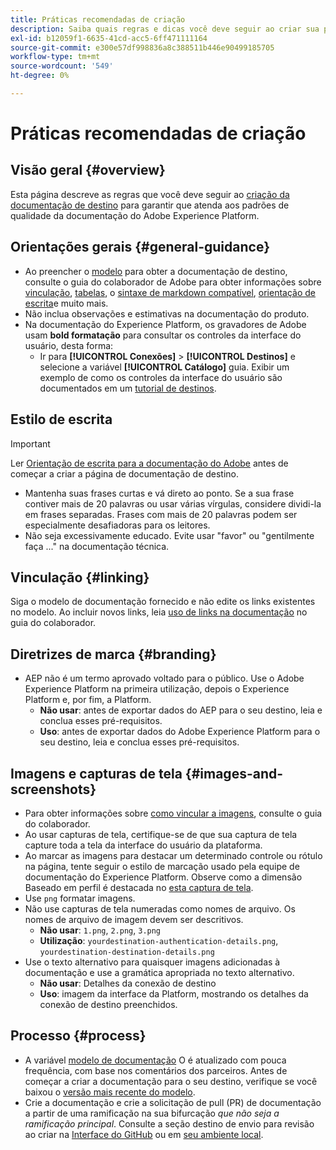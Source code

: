 ```yaml
---
title: Práticas recomendadas de criação
description: Saiba quais regras e dicas você deve seguir ao criar sua página de documentação de destino para garantir que ela atenda aos padrões de qualidade da documentação do Adobe Experience Platform.
exl-id: b12059f1-6635-41cd-acc5-6ff471111164
source-git-commit: e300e57df998836a8c388511b446e90499185705
workflow-type: tm+mt
source-wordcount: '549'
ht-degree: 0%

---
```


# Práticas recomendadas de criação

## Visão geral {#overview}

Esta página descreve as regras que você deve seguir ao [criação da documentação de destino](./documentation-instructions.md) para garantir que atenda aos padrões de qualidade da documentação do Adobe Experience Platform.

## Orientações gerais {#general-guidance}

* Ao preencher o [modelo](./self-service-template.md) para obter a documentação de destino, consulte o guia do colaborador de Adobe para obter informações sobre [vinculação](https://experienceleague.adobe.com/docs/contributor/contributor-guide/writing-essentials/linking.html), [tabelas](https://experienceleague.adobe.com/docs/contributor/contributor-guide/writing-essentials/markdown.html#tables), o [sintaxe de markdown compatível](https://experienceleague.adobe.com/docs/contributor/contributor-guide/writing-essentials/markdown.html), [orientação de escrita](https://experienceleague.adobe.com/docs/contributor/contributor-guide/writing-essentials/general-writing-guidance.html)e muito mais.
* Não inclua observações e estimativas na documentação do produto.
* Na documentação do Experience Platform, os gravadores de Adobe usam **bold formatação** para consultar os controles da interface do usuário, desta forma:
   * Ir para **[!UICONTROL Conexões]** > **[!UICONTROL Destinos]** e selecione a variável **[!UICONTROL Catálogo]** guia. Exibir um exemplo de como os controles da interface do usuário são documentados em um [tutorial de destinos](https://experienceleague.adobe.com/docs/experience-platform/destinations/ui/activate/activate-batch-profile-destinations.html#select-destination).

## Estilo de escrita

>[!IMPORTANT]
>
>Ler [Orientação de escrita para a documentação do Adobe](https://experienceleague.adobe.com/docs/contributor/contributor-guide/writing-essentials/general-writing-guidance.html) antes de começar a criar a página de documentação de destino.

* Mantenha suas frases curtas e vá direto ao ponto. Se a sua frase contiver mais de 20 palavras ou usar várias vírgulas, considere dividi-la em frases separadas. Frases com mais de 20 palavras podem ser especialmente desafiadoras para os leitores.
* Não seja excessivamente educado. Evite usar &quot;favor&quot; ou &quot;gentilmente faça ...&quot; na documentação técnica.

## Vinculação {#linking}

Siga o modelo de documentação fornecido e não edite os links existentes no modelo. Ao incluir novos links, leia [uso de links na documentação](https://experienceleague.adobe.com/docs/contributor/contributor-guide/writing-essentials/linking.html) no guia do colaborador.

## Diretrizes de marca {#branding}

* AEP não é um termo aprovado voltado para o público. Use o Adobe Experience Platform na primeira utilização, depois o Experience Platform e, por fim, a Platform.
   * **Não usar**: antes de exportar dados do AEP para o seu destino, leia e conclua esses pré-requisitos.
   * **Uso**: antes de exportar dados do Adobe Experience Platform para o seu destino, leia e conclua esses pré-requisitos.

## Imagens e capturas de tela {#images-and-screenshots}

* Para obter informações sobre [como vincular a imagens](https://experienceleague.adobe.com/docs/contributor/contributor-guide/writing-essentials/markdown.html#images), consulte o guia do colaborador.
* Ao usar capturas de tela, certifique-se de que sua captura de tela capture toda a tela da interface do usuário da plataforma.
* Ao marcar as imagens para destacar um determinado controle ou rótulo na página, tente seguir o estilo de marcação usado pela equipe de documentação do Experience Platform. Observe como a dimensão Baseado em perfil é destacada no [esta captura de tela](/help/destinations/catalog/cloud-storage/amazon-s3.md#export-type-frequency).
* Use `png` formatar imagens.
* Não use capturas de tela numeradas como nomes de arquivo. Os nomes de arquivo de imagem devem ser descritivos.
   * **Não usar**: `1.png`, `2.png`, `3.png`
   * **Utilização**: `yourdestination-authentication-details.png`, `yourdestination-destination-details.png`
* Use o texto alternativo para quaisquer imagens adicionadas à documentação e use a gramática apropriada no texto alternativo.
   * **Não usar**: Detalhes da conexão de destino
   * **Uso**: imagem da interface da Platform, mostrando os detalhes da conexão de destino preenchidos.

## Processo {#process}

* A variável [modelo de documentação](./self-service-template.md) O é atualizado com pouca frequência, com base nos comentários dos parceiros. Antes de começar a criar a documentação para o seu destino, verifique se você baixou o [versão mais recente do modelo](../assets/docs-framework/yourdestination-template.zip).
* Crie a documentação e crie a solicitação de pull (PR) de documentação a partir de uma ramificação na sua bifurcação *que não seja a ramificação principal*. Consulte a seção destino de envio para revisão ao criar na [Interface do GitHub](./use-github-interface-to-create-documentation.md#submit-review) ou em [seu ambiente local](./work-in-local-environment.md#submit-review).
